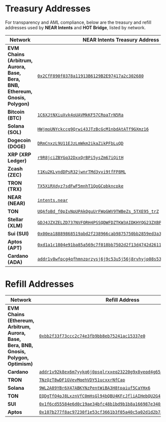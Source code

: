 # Treasury Addresses

For transparency and AML compliance, below are the treasury and refill addresses used by **NEAR Intents** and **HOT Bridge**, listed by network. 

| Network            | NEAR Intents Treasury Address                                                                                      | HOT Bridge Treasury Address                                                                                                      |
|-------------------|---------------------------------------------------------------------------------------------------------------------|----------------------------------------------------------------------------------------------------------------------------------|
| **EVM Chains (Arbitrum, Aurora, Base, Bera, BNB, Ethereum, Gnosis, Polygon)**| [`0x2CfF890f0378a11913B6129B2E97417a2c302680`](https://blockscan.com/address/0x2CfF890f0378a11913B6129B2E97417a2c302680) | [`0x233c5370CCfb3cD7409d9A3fb98ab94dE94Cb4Cd`](https://blockscan.com/address/0x233c5370CCfb3cD7409d9A3fb98ab94dE94Cb4Cd)         |
| **Bitcoin (BTC)** | [`1C6XJtNXiuXvk4oUAVMkKF57CRpaTrN5Ra`](https://www.blockchain.com/btc/address/1C6XJtNXiuXvk4oUAVMkKF57CRpaTrN5Ra)     | –                                                                                                                                |
| **Solana (SOL)**  | [`HWjmoUNYckccg9Qrwi43JTzBcGcM1nbdAtATf9GXmz16`](https://explorer.solana.com/address/HWjmoUNYckccg9Qrwi43JTzBcGcM1nbdAtATf9GXmz16) | [`8sXzdKW2jFj7V5heRwPMcygzNH3JZnmie5ZRuNoTuKQC`](https://explorer.solana.com/address/8sXzdKW2jFj7V5heRwPMcygzNH3JZnmie5ZRuNoTuKQC) |
| **Dogecoin (DOGE)**| [`DRmCnxzL9U11EJzLmWkm2ikaZikPFbLuQD`](https://blockchair.com/dogecoin/address/DRmCnxzL9U11EJzLmWkm2ikaZikPFbLuQD) | –                                                                                                                                |
| **XRP (XRP Ledger)**| [`r9R8jciZBYGq32DxxQrBPi5ysZm67iQitH`](https://xrpscan.com/account/r9R8jciZBYGq32DxxQrBPi5ysZm67iQitH)             | –                                                                                                                                |
| **Zcash (ZEC)**   | [`t1Ku2KLyndDPsR32jwnrTMd3yvi9tfFP8ML`](https://mainnet.zcashexplorer.app/address/t1Ku2KLyndDPsR32jwnrTMd3yvi9tfFP8ML) | –                                                                                                                                |
| **TRON (TRX)**    | [`TX5XiRXdyz7sdFwF5mnhT1QoGCpbkncpke`](https://tronscan.org/#/address/TX5XiRXdyz7sdFwF5mnhT1QoGCpbkncpke)           | –                                                                                                                                |
| **NEAR (NEAR)**   | [`intents.near`](https://nearblocks.io/zh-cn/address/intents.near) | –                                                                                                                                |
| **TON**           | [`UQAfoBd_f0pIvNpUPAkOguUrFWpGWV9TWBeZs_5TXE95_trZ`](https://tonscan.org/address/UQAfoBd_f0pIvNpUPAkOguUrFWpGWV9TWBeZs_5TXE95_trZ) | [`EQANEViM3AKQzi6Aj3sEeyqFu8pXqhy9Q9xGoId_0qp3CNVJ`](https://tonviewer.com/EQANEViM3AKQzi6Aj3sEeyqFu8pXqhy9Q9xGoId_0qp3CNVJ)    |
| **Stellar (XLM)** | [`GDJ4JZXZELZD737NVFORH4PSSQDWFDZTKW3AIDKHYQG23ZXBPDGGQBJK`](https://stellar.expert/explorer/public/account/GDJ4JZXZELZD737NVFORH4PSSQDWFDZTKW3AIDKHYQG23ZXBPDGGQBJK) | [`CCLWL5NYSV2WJQ3VBU44AMDHEVKEPA45N2QP2LL62O3JVKPGWWAQUVAG`](https://stellar.expert/explorer/public/contract/CCLWL5NYSV2WJQ3VBU44AMDHEVKEPA45N2QP2LL62O3JVKPGWWAQUVAG) |
| **Sui (SUI)** | [`0x00ea18889868519abd2f238966cab9875750bb2859ed3a34debec37781520138`](https://suivision.xyz/account/0x00ea18889868519abd2f238966cab9875750bb2859ed3a34debec37781520138)                     |–  |
| **Aptos (APT)** | [`0xd1a1c1804e91ba85a569c7f018bb7502d2f13d4742d2611953c9c14681af6446`](https://aptoscan.com/account/0xd1a1c1804e91ba85a569c7f018bb7502d2f13d4742d2611953c9c14681af6446)                     |–  |
| **Cardano (ADA)** | [`addr1v8wfpcg4qfhmnzprzysj6j9c53u5j56j8rvhyjp08s53s6g07rfjm`](https://cardanoscan.io/address/61dc90e115026fb9882311212d48b8a47949535238d972482f3c291869)                     |–  |

# Refill Addresses

| Network     | Refill Address |
|-------------|----------------|
| **EVM Chains (Ethereum, Arbitrum, Aurora, Base, Bera, BNB, Gnosis, Polygon, Optimism)** | [`0xbb2f33f73ccc2c74e3fb9bb8eb75241ac15337e0`](https://blockscan.com/address/0xbb2f33f73ccc2c74e3fb9bb8eb75241ac15337e0) |
| **Cardano**        | [`addr1v92k8ex6m7yykq6j0psqlrxxeq23220g9x8yeqd4g65qq3shttpln`](https://cardanoscan.io/address/615563e4dadf884b035278600f8cc6c8151529e8298e4c81b546a80046) |
| **TRON**        | [`TNzQzT8wDF1GVevMqehVDY51ucxxrNfCap`](https://tronscan.org/#/address/TNzQzT8wDF1GVevMqehVDY51ucxxrNfCap) |
| **Solana**      | [`9WL2A89YBr6X47ABKYNzPentWiBA3H8tpaiuf5CaYHx6`](https://solscan.io/account/9WL2A89YBr6X47ABKYNzPentWiBA3H8tpaiuf5CaYHx6) |
| **TON**         | [`EQDgTfO4pJ8LxznVfC0mHsGl94bQBU4KFcJfliAIHebQU2G4`](https://tonviewer.com/EQDgTfO4pJ8LxznVfC0mHsGl94bQBU4KFcJfliAIHebQU2G4) |
| **SUI**         | [`0x1f6cd55584e6d0c19ae34bfc48b1bd9b1b8a166987e34052cfea7f3c795c6d76`](https://suiscan.xyz/mainnet/account/0x1f6cd55584e6d0c19ae34bfc48b1bd9b1b8a166987e34052cfea7f3c795c6d76) |
| **Aptos**       | [`0x107b277f8ac97230f1e53cf3661b3f05a40c5a02d1d2b74fe77826b62b4d1c43`](https://aptoscan.com/account/0x107b277f8ac97230f1e53cf3661b3f05a40c5a02d1d2b74fe77826b62b4d1c43) |
